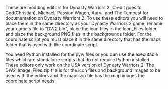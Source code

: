 These are modding editors for Dynasty Warriors 2. Credit goes to God(Christian), Michael, Passion Wagon, Aurvi, and The Tempest for documentation on Dynasty Warriors 2. To use these editors you will need to place them in the same directory as your Dynasty Warriors 2 game, rename your game's file to "DW2.bin", place the icon files in the Icon_Files folder, and place the background PNG files in the backgrounds folder. For the coordinate script you must place it in the same directory that has the maps folder that is used with the coordinate script.

You need Python installed for the pyw files or you can use the executable files which are standalone scripts that do not require Python installed. These editors only work on the USA version of Dynasty Warriors 2.
The DW2_Image_Files.zip file is for the icon files and background images to be used with the editors and the maps.zip file has the map images the coordinate script needs.
